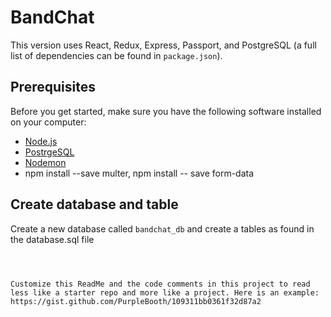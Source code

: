 
# BandChat 
This version uses React, Redux, Express, Passport, and PostgreSQL (a full list of dependencies can be found in `package.json`).



## Prerequisites

Before you get started, make sure you have the following software installed on your computer:

- [Node.js](https://nodejs.org/en/)
- [PostrgeSQL](https://www.postgresql.org/)
- [Nodemon](https://nodemon.io/)
- npm install --save multer, npm install -- save form-data
## Create database and table

Create a new database called `bandchat_db` and create a tables as found in the database.sql file


```



Customize this ReadMe and the code comments in this project to read less like a starter repo and more like a project. Here is an example: https://gist.github.com/PurpleBooth/109311bb0361f32d87a2

